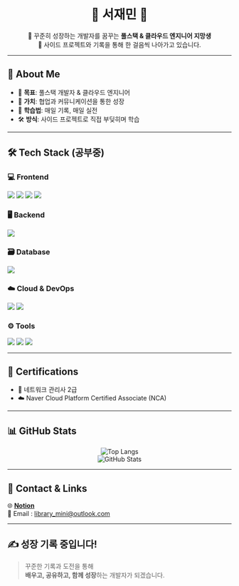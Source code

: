 <h1 align="center">🌱 서재민 🌱</h1>

<p align="center">
🎯 꾸준히 성장하는 개발자를 꿈꾸는 <strong>풀스택 & 클라우드 엔지니어 지망생</strong><br/>
🎯 사이드 프로젝트와 기록을 통해 한 걸음씩 나아가고 있습니다.
</p>

---

## 📌 About Me

- 🚀 **목표**: 풀스택 개발자 & 클라우드 엔지니어
- 💬 **가치**: 협업과 커뮤니케이션을 통한 성장
- 🧠 **학습법**: 매일 기록, 매일 실전
- 🛠️ **방식**: 사이드 프로젝트로 직접 부딪히며 학습

---

## 🛠️ Tech Stack (공부중)

### 💻 Frontend
<p>
  <img src="https://img.shields.io/badge/HTML5-E34F26?style=flat&logo=html5&logoColor=white"/>
  <img src="https://img.shields.io/badge/JavaScript-F7DF1E?style=flat&logo=javascript&logoColor=black"/>
  <img src="https://img.shields.io/badge/CSS3-1572B6?style=flat&logo=css3&logoColor=white"/>
  <img src="https://img.shields.io/badge/React-61DAFB?style=flat&logo=react&logoColor=black"/>
</p>

### 🖥 Backend
<p>
  <img src="https://img.shields.io/badge/Node.js-339933?style=flat&logo=node.js&logoColor=white"/>
</p>

### 🗃 Database
<p>
  <img src="https://img.shields.io/badge/MySQL-4479A1?style=flat&logo=mysql&logoColor=white"/>
</p>

### ☁️ Cloud & DevOps
<p>
  <img src="https://img.shields.io/badge/Naver%20Cloud-03C75A?style=flat&logoColor=white"/>
  <img src="https://img.shields.io/badge/Docker-2496ED?style=flat&logo=docker&logoColor=white"/>
</p>

### ⚙ Tools
<p>
  <img src="https://img.shields.io/badge/Git-F05032?style=flat&logo=git&logoColor=white"/>
  <img src="https://img.shields.io/badge/GitHub-181717?style=flat&logo=github&logoColor=white"/>
   <img src="https://img.shields.io/badge/VSCode-007ACC?style=flat&logo=visual-studio-code&logoColor=white"/>
</p>

---

## 📜 Certifications

- 🧩 네트워크 관리사 2급  
- ☁️ Naver Cloud Platform Certified Associate (NCA)

---

## 📊 GitHub Stats

<div align="center">

![Top Langs](https://github-readme-stats.vercel.app/api/top-langs/?username=library-min&layout=compact&theme=tokyonight&hide_border=true&langs_count=6)  
![GitHub Stats](https://github-readme-stats.vercel.app/api?username=library-min&show_icons=true&theme=tokyonight&hide_border=true)

</div>

---

## 🔗 Contact & Links

<p>
  🌐 <a href="https://www.notion.so/Library_Min-s-Library-1d4ebef145e3808cb050f5a72dbafbe1" target="_blank"><strong>Notion</strong></a><br/>
  📧 Email : <a href="mailto:library_mini@outlook.com">library_mini@outlook.com</a>
</p>

---

## ✍ 성장 기록 중입니다!

> 꾸준한 기록과 도전을 통해 <br/>
> **배우고, 공유하고, 함께 성장**하는 개발자가 되겠습니다.
